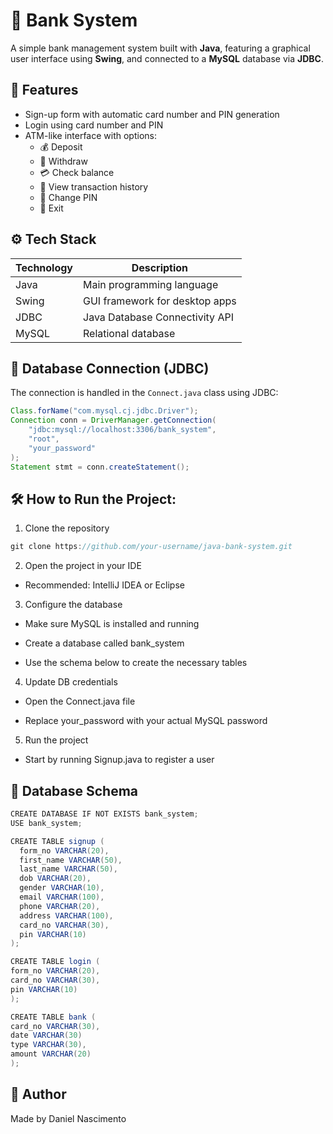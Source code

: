 ﻿# 🏦 Bank System

A simple bank management system built with **Java**, featuring a graphical user interface using **Swing**, and connected to a **MySQL** database via **JDBC**.

## 📌 Features

- Sign-up form with automatic card number and PIN generation
- Login using card number and PIN
- ATM-like interface with options:
    - 💰 Deposit
    - 💸 Withdraw
    - 💳 Check balance
    - 📄 View transaction history
    - 🔐 Change PIN
    - 🚪 Exit

## ⚙️ Tech Stack

| Technology | Description                     |
|------------|---------------------------------|
| Java       | Main programming language       |
| Swing      | GUI framework for desktop apps  |
| JDBC       | Java Database Connectivity API  |
| MySQL      | Relational database             |

## 🔌 Database Connection (JDBC)

The connection is handled in the `Connect.java` class using JDBC:

```java
Class.forName("com.mysql.cj.jdbc.Driver");
Connection conn = DriverManager.getConnection(
    "jdbc:mysql://localhost:3306/bank_system",
    "root",
    "your_password"
);
Statement stmt = conn.createStatement();
```

## 🛠️ How to Run the Project:
1. Clone the repository
```java
git clone https://github.com/your-username/java-bank-system.git
```
2. Open the project in your IDE

* Recommended: IntelliJ IDEA or Eclipse

3. Configure the database

* Make sure MySQL is installed and running

* Create a database called bank_system

* Use the schema below to create the necessary tables

4. Update DB credentials

* Open the Connect.java file

* Replace your_password with your actual MySQL password

5. Run the project

* Start by running Signup.java to register a user

## 🧾 Database Schema
```java
CREATE DATABASE IF NOT EXISTS bank_system;
USE bank_system;

CREATE TABLE signup (
  form_no VARCHAR(20),
  first_name VARCHAR(50),
  last_name VARCHAR(50),
  dob VARCHAR(20),
  gender VARCHAR(10),
  email VARCHAR(100),
  phone VARCHAR(20),
  address VARCHAR(100),
  card_no VARCHAR(30),
  pin VARCHAR(10)
);

CREATE TABLE login (
form_no VARCHAR(20),
card_no VARCHAR(30),
pin VARCHAR(10)
);

CREATE TABLE bank (
card_no VARCHAR(30),
date VARCHAR(30)
type VARCHAR(30),
amount VARCHAR(20)
);
```

## 🙋 Author
Made by Daniel Nascimento